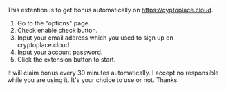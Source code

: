 This extention is to get bonus automatically on https://cyptoplace.cloud.

1. Go to the "options" page.
2. Check enable check button.
3. Input your email address which you used to sign up on cryptoplace.cloud.
4. Input your account password.
5. Click the extension button to start.

It will claim bonus every 30 minutes automatically.
I accept no responsible while you are using it.
It's your choice to use or not.
Thanks.